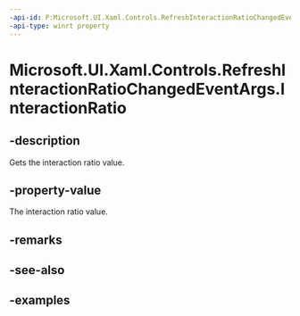 ```yaml
---
-api-id: P:Microsoft.UI.Xaml.Controls.RefreshInteractionRatioChangedEventArgs.InteractionRatio
-api-type: winrt property
---
```

<!-- Property syntax.
public double InteractionRatio { get; }
-->

# Microsoft.UI.Xaml.Controls.RefreshInteractionRatioChangedEventArgs.InteractionRatio


## -description

Gets the interaction ratio value.


## -property-value

The interaction ratio value.


## -remarks


## -see-also


## -examples


